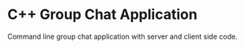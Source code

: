 # C++ Group Chat Application

Command line group chat application with server and client side code. 
